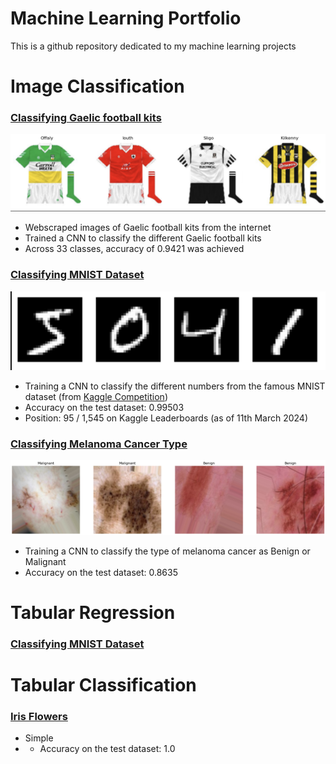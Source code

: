 # Machine Learning Portfolio

This is a github repository dedicated to my machine learning projects


# Image Classification

### [Classifying Gaelic football kits](ImageClassification/gaelicJerseys.ipynb)

![Alt text](Images/gaelicJerseyProject.png)

- Webscraped images of Gaelic football kits from the internet
- Trained a CNN to classify the different Gaelic football kits
- Across 33 classes, accuracy of 0.9421 was achieved

### [Classifying MNIST Dataset](ImageClassification/mnist.ipynb)

![Alt text](Images/mnist.png)

- Training a CNN to classify the different numbers from the famous MNIST dataset (from  [Kaggle Competition](https://www.kaggle.com/competitions/digit-recognizer/overview))
- Accuracy on the test dataset: 0.99503
- Position: 95 / 1,545 on Kaggle Leaderboards (as of 11th March 2024)

### [Classifying Melanoma Cancer Type](ImageClassification/mnist.ipynb)

![Alt text](Images/cancer.png)

- Training a CNN to classify the type of melanoma cancer as Benign or Malignant
- Accuracy on the test dataset: 0.8635

# Tabular Regression

### [Classifying MNIST Dataset](ImageClassification/mnist.ipynb)

# Tabular Classification

### [Iris Flowers](ImageClassification/mnist.ipynb)
- Simple
- - Accuracy on the test dataset: 1.0

